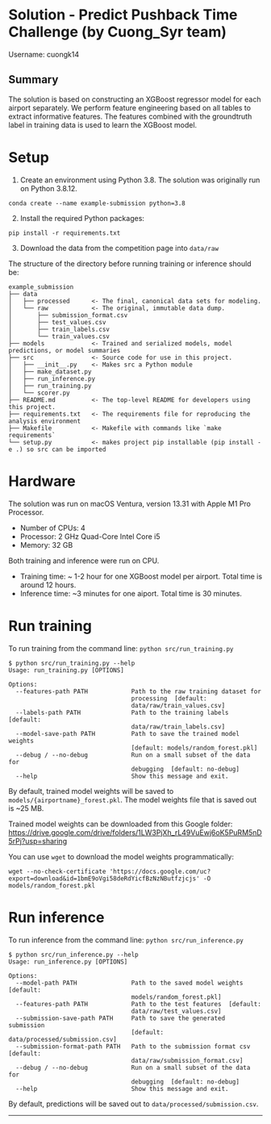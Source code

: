 # Solution - Predict Pushback Time Challenge (by Cuong_Syr team)

Username: cuongk14

## Summary

The solution is based on constructing an XGBoost regressor model for each airport separately. We perform feature engineering based on all tables to extract 
informative features. The features combined with the groundtruth label  in training data is used to learn the XGBoost model. 

# Setup

1. Create an environment using Python 3.8. The solution was originally run on Python 3.8.12. 
```
conda create --name example-submission python=3.8
```

2. Install the required Python packages:
```
pip install -r requirements.txt
```

3. Download the data from the competition page into `data/raw`

The structure of the directory before running training or inference should be:
```
example_submission
├── data
│   ├── processed      <- The final, canonical data sets for modeling.
│   └── raw            <- The original, immutable data dump.
│       ├── submission_format.csv
│       ├── test_values.csv
│       ├── train_labels.csv
│       └── train_values.csv
├── models             <- Trained and serialized models, model predictions, or model summaries
├── src                <- Source code for use in this project.
│   ├── __init__.py    <- Makes src a Python module
│   ├── make_dataset.py
│   ├── run_inference.py
│   ├── run_training.py
│   └── scorer.py
├── README.md          <- The top-level README for developers using this project.
├── requirements.txt   <- The requirements file for reproducing the analysis environment
├── Makefile           <- Makefile with commands like `make requirements`
└── setup.py           <- makes project pip installable (pip install -e .) so src can be imported
```

# Hardware

The solution was run on macOS Ventura, version 13.31 with Apple M1 Pro Processor. 
- Number of CPUs: 4
- Processor: 2 GHz Quad-Core Intel Core i5
- Memory: 32 GB

Both training and inference were run on CPU.
- Training time: ~ 1-2 hour for one XGBoost model per airport. Total time is around 12 hours.  
- Inference time: ~3 minutes for one  aiport. Total time is 30 minutes.

# Run training

To run training from the command line: `python src/run_training.py`

```
$ python src/run_training.py --help
Usage: run_training.py [OPTIONS]

Options:
  --features-path PATH            Path to the raw training dataset for
                                  processing  [default:
                                  data/raw/train_values.csv]
  --labels-path PATH              Path to the training labels  [default:
                                  data/raw/train_labels.csv]
  --model-save-path PATH          Path to save the trained model weights
                                  [default: models/random_forest.pkl]
  --debug / --no-debug            Run on a small subset of the data for
                                  debugging  [default: no-debug]
  --help                          Show this message and exit.
```

By default, trained model weights will be saved to `models/{airportname}_forest.pkl`. The model weights file that is saved out is ~25 MB.

Trained model weights can be downloaded from this Google folder: https://drive.google.com/drive/folders/1LW3PjXh_rL49VuEwj6oK5PuRM5nD5rPj?usp=sharing

You can use `wget` to download the model weights programmatically:
```
wget --no-check-certificate 'https://docs.google.com/uc?export=download&id=1bmE9oVgi58deRdYicfBzNzNButfzjcjs' -O models/random_forest.pkl
```

# Run inference

To run inference from the command line: `python src/run_inference.py`

```
$ python src/run_inference.py --help
Usage: run_inference.py [OPTIONS]

Options:
  --model-path PATH               Path to the saved model weights  [default:
                                  models/random_forest.pkl]
  --features-path PATH            Path to the test features  [default:
                                  data/raw/test_values.csv]
  --submission-save-path PATH     Path to save the generated submission
                                  [default: data/processed/submission.csv]
  --submission-format-path PATH   Path to the submission format csv  [default:
                                  data/raw/submission_format.csv]
  --debug / --no-debug            Run on a small subset of the data for
                                  debugging  [default: no-debug]
  --help                          Show this message and exit.
```

By default, predictions will be saved out to `data/processed/submission.csv`.

--------
